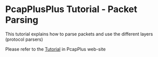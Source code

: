 PcapPlusPlus Tutorial - Packet Parsing
======================================

This tutorial explains how to parse packets and use the different layers (protocol parsers)

Please refer to the [Tutorial](http://seladb.github.io/PcapPlusPlus-Doc/tutorial_packet_parsing.html) in PcapPlus web-site
